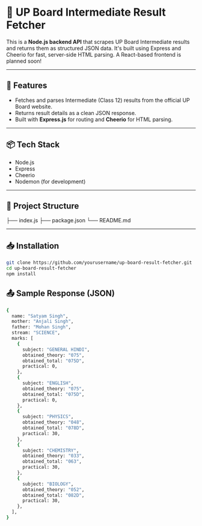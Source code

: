 # 📄 UP Board Intermediate Result Fetcher

This is a **Node.js backend API** that scrapes UP Board Intermediate results and returns them as structured JSON data. It's built using Express and Cheerio for fast, server-side HTML parsing. A React-based frontend is planned soon!

---

## 🚀 Features

- Fetches and parses Intermediate (Class 12) results from the official UP Board website.
- Returns result details as a clean JSON response.
- Built with **Express.js** for routing and **Cheerio** for HTML parsing.

---

## 📦 Tech Stack

- Node.js
- Express
- Cheerio
- Nodemon (for development)

---

## 📁 Project Structure

├── index.js
├── package.json
└── README.md

---

## 📥 Installation

```bash
git clone https://github.com/yourusername/up-board-result-fetcher.git
cd up-board-result-fetcher
npm install
```

## 📤 Sample Response (JSON)

```bash
{
  name: "Satyam Singh",
  mother: "Anjali Singh",
  father: "Mohan Singh",
  stream: "SCIENCE",
  marks: [
    {
      subject: "GENERAL HINDI",
      obtained_theory: "075",
      obtained_total: "075D",
      practical: 0,
    },
    {
      subject: "ENGLISH",
      obtained_theory: "075",
      obtained_total: "075D",
      practical: 0,
    },
    {
      subject: "PHYSICS",
      obtained_theory: "048",
      obtained_total: "078D",
      practical: 30,
    },
    {
      subject: "CHEMISTRY",
      obtained_theory: "033",
      obtained_total: "063",
      practical: 30,
    },
    {
      subject: "BIOLOGY",
      obtained_theory: "052",
      obtained_total: "082D",
      practical: 30,
    },
  ],
}
```
